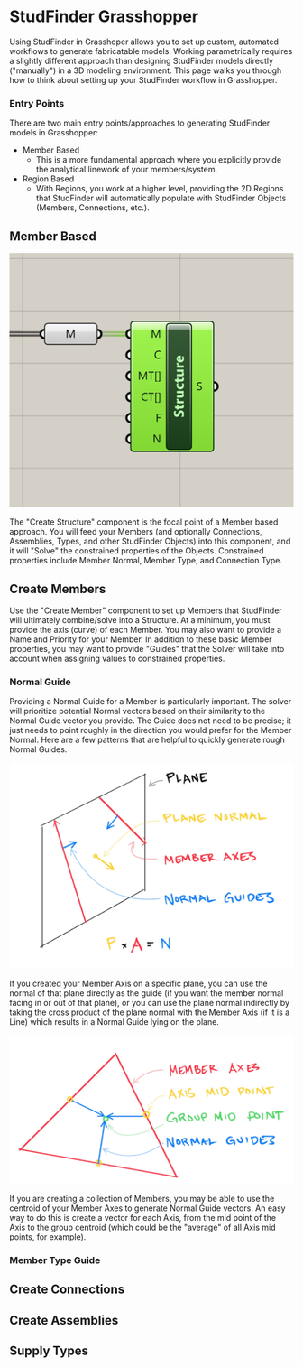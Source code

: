 # StudFinder Grasshopper
Using StudFinder in Grasshoper allows you to set up custom, automated workflows to generate fabricatable models. Working parametrically requires a slightly different approach than designing StudFinder models directly ("manually") in a 3D modeling environment. This page walks you through how to think about setting up your StudFinder workflow in Grasshopper.

### Entry Points
There are two main entry points/approaches to generating StudFinder models in Grasshopper: 
- Member Based 
    - This is a more fundamental approach where you explicitly provide the analytical linework of your members/system.
- Region Based
    - With Regions, you work at a higher level, providing the 2D Regions that StudFinder will automatically populate with StudFinder Objects (Members, Connections, etc.).

## Member Based
![Create Structure with a list of Members as an input](assets/workflows/Grasshopper_CreateStructure.JPG)

The "Create Structure" component is the focal point of a Member based approach. You will feed your Members (and optionally Connections, Assemblies, Types, and other StudFinder Objects) into this component, and it will "Solve" the constrained properties of the Objects. Constrained properties include Member Normal, Member Type, and Connection Type.

## Create Members
Use the "Create Member" component to set up Members that StudFinder will ultimately combine/solve into a Structure. At a minimum, you must provide the axis (curve) of each Member. You may also want to provide a Name and Priority for your Member. In addition to these basic Member properties, you may want to provide "Guides" that the Solver will take into account when assigning values to constrained properties. 

### Normal Guide 
Providing a Normal Guide for a Member is particularly important. The solver will prioritize potential Normal vectors based on their similarity to the Normal Guide vector you provide. The Guide does not need to be precise; it just needs to point roughly in the direction you would prefer for the Member Normal. Here are a few patterns that are helpful to quickly generate rough Normal Guides.

![Normal Guide by cross product with plane normal](assets/workflows/Grasshopper_NormalGuide_CrossProduct.JPG)

If you created your Member Axis on a specific plane, you can use the normal of that plane directly as the guide (if you want the member normal facing in or out of that plane), or you can use the plane normal indirectly by taking the cross product of the plane normal with the Member Axis (if it is a Line) which results in a Normal Guide lying on the plane.

![Normal Guide by midpoints](assets/workflows/Grasshopper_NormalGuide_MidPoints.JPG)

If you are creating a collection of Members, you may be able to use the centroid of your Member Axes to generate Normal Guide vectors. An easy way to do this is create a vector for each Axis, from the mid point of the Axis to the group centroid (which could be the "average" of all Axis mid points, for example).

### Member Type Guide

## Create Connections

## Create Assemblies

## Supply Types
